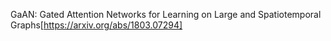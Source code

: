 GaAN: Gated Attention Networks for Learning on Large and Spatiotemporal Graphs[https://arxiv.org/abs/1803.07294]
